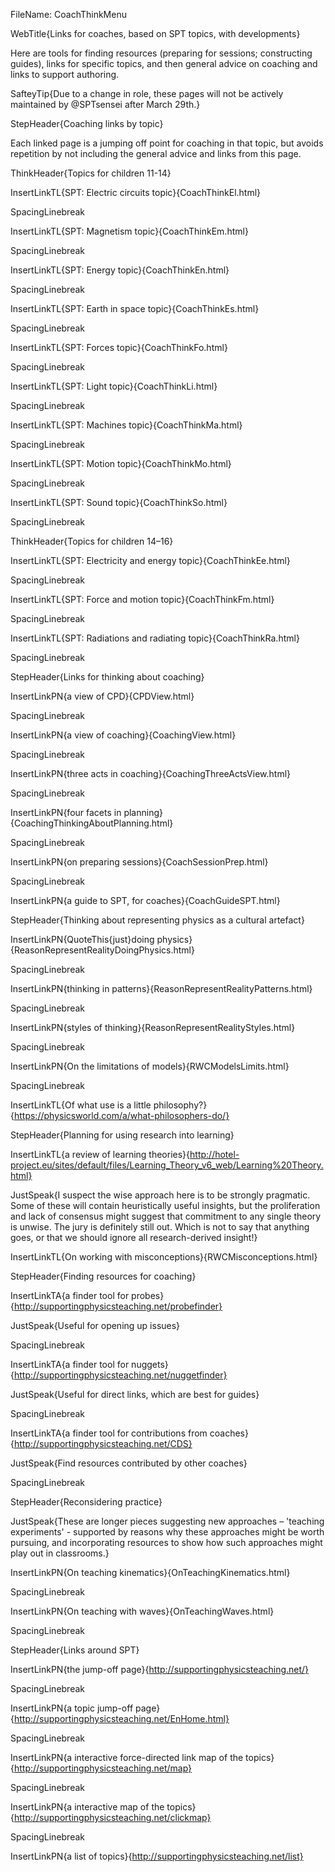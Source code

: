 FileName: CoachThinkMenu

WebTitle{Links for coaches, based on SPT topics, with developments}

Here are  tools for finding resources (preparing for sessions; constructing guides), links for specific topics, and then general advice on coaching and links to support authoring.

SafteyTip{Due to a change in role, these pages will not be actively maintained by @SPTsensei after March 29th.}


StepHeader{Coaching links by topic}

Each linked page is a jumping off point for coaching in that topic, but avoids repetition by not including the general advice and links from this page.


ThinkHeader{Topics for children 11-14}


InsertLinkTL{SPT: Electric circuits topic}{CoachThinkEl.html}

SpacingLinebreak

InsertLinkTL{SPT: Magnetism topic}{CoachThinkEm.html}

SpacingLinebreak

InsertLinkTL{SPT: Energy topic}{CoachThinkEn.html}

SpacingLinebreak

InsertLinkTL{SPT: Earth in space topic}{CoachThinkEs.html}

SpacingLinebreak

InsertLinkTL{SPT: Forces topic}{CoachThinkFo.html}

SpacingLinebreak

InsertLinkTL{SPT: Light topic}{CoachThinkLi.html}

SpacingLinebreak

InsertLinkTL{SPT: Machines topic}{CoachThinkMa.html}

SpacingLinebreak

InsertLinkTL{SPT: Motion topic}{CoachThinkMo.html}

SpacingLinebreak

InsertLinkTL{SPT: Sound topic}{CoachThinkSo.html}

SpacingLinebreak


ThinkHeader{Topics for children 14–16}

InsertLinkTL{SPT: Electricity and energy topic}{CoachThinkEe.html}

SpacingLinebreak

InsertLinkTL{SPT: Force and motion topic}{CoachThinkFm.html}

SpacingLinebreak

InsertLinkTL{SPT: Radiations and radiating topic}{CoachThinkRa.html}

SpacingLinebreak

StepHeader{Links for thinking about coaching}

InsertLinkPN{a view of CPD}{CPDView.html}

SpacingLinebreak

InsertLinkPN{a view of coaching}{CoachingView.html}

SpacingLinebreak

InsertLinkPN{three acts in coaching}{CoachingThreeActsView.html}

SpacingLinebreak

InsertLinkPN{four facets in planning}{CoachingThinkingAboutPlanning.html}

SpacingLinebreak

InsertLinkPN{on preparing sessions}{CoachSessionPrep.html}

SpacingLinebreak

InsertLinkPN{a guide to SPT, for coaches}{CoachGuideSPT.html}

StepHeader{Thinking about representing physics as a cultural artefact}

InsertLinkPN{QuoteThis{just}doing physics}{ReasonRepresentRealityDoingPhysics.html}

SpacingLinebreak

InsertLinkPN{thinking in patterns}{ReasonRepresentRealityPatterns.html}

SpacingLinebreak

InsertLinkPN{styles of thinking}{ReasonRepresentRealityStyles.html}

SpacingLinebreak

InsertLinkPN{On the limitations of models}{RWCModelsLimits.html}

SpacingLinebreak

InsertLinkTL{Of what use is a little philosophy?}{https://physicsworld.com/a/what-philosophers-do/}

StepHeader{Planning for using research into learning}

InsertLinkTL{a review of learning theories}{http://hotel-project.eu/sites/default/files/Learning_Theory_v6_web/Learning%20Theory.html}

JustSpeak{I suspect the wise approach here is to be strongly pragmatic. Some of these will contain heuristically useful insights, but the proliferation and lack of consensus might suggest that commitment to any single theory is unwise. The jury is definitely still out. Which is not to say that anything goes, or that we should ignore all research-derived insight!}

InsertLinkTL{On working  with misconceptions}{RWCMisconceptions.html}


StepHeader{Finding resources for coaching}

InsertLinkTA{a finder tool for probes}{http://supportingphysicsteaching.net/probefinder}

JustSpeak{Useful for opening up issues}

SpacingLinebreak

InsertLinkTA{a finder tool for nuggets}{http://supportingphysicsteaching.net/nuggetfinder}

JustSpeak{Useful for direct links, which are best for guides}

SpacingLinebreak

InsertLinkTA{a finder tool for contributions from coaches}{http://supportingphysicsteaching.net/CDS}

JustSpeak{Find resources contributed by other coaches}

SpacingLinebreak

StepHeader{Reconsidering practice}

JustSpeak{These are longer pieces suggesting new approaches – 'teaching experiments' - supported by reasons why these approaches might be worth pursuing, and incorporating resources to show how such approaches might play out in classrooms.}

InsertLinkPN{On teaching kinematics}{OnTeachingKinematics.html}

SpacingLinebreak

InsertLinkPN{On teaching  with waves}{OnTeachingWaves.html}

SpacingLinebreak

StepHeader{Links around SPT}

InsertLinkPN{the jump-off page}{http://supportingphysicsteaching.net/}

SpacingLinebreak

InsertLinkPN{a topic jump-off page}{http://supportingphysicsteaching.net/EnHome.html}

SpacingLinebreak

InsertLinkPN{a interactive force-directed link map of the topics}{http://supportingphysicsteaching.net/map}

SpacingLinebreak

InsertLinkPN{a interactive map of the topics}{http://supportingphysicsteaching.net/clickmap}

SpacingLinebreak

InsertLinkPN{a list of topics}{http://supportingphysicsteaching.net/list}



